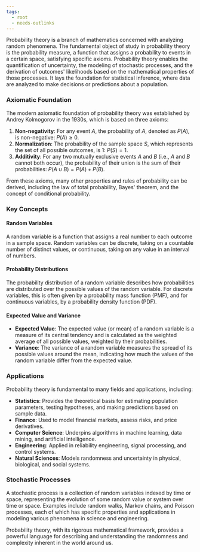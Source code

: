 ```yaml
---
tags:
  - root
  - needs-outlinks
---
```


Probability theory is a branch of mathematics concerned with analyzing random phenomena. The fundamental object of study in probability theory is the probability measure, a function that assigns a probability to events in a certain space, satisfying specific axioms. Probability theory enables the quantification of uncertainty, the modeling of stochastic processes, and the derivation of outcomes' likelihoods based on the mathematical properties of those processes. It lays the foundation for statistical inference, where data are analyzed to make decisions or predictions about a population.

### Axiomatic Foundation

The modern axiomatic foundation of probability theory was established by Andrey Kolmogorov in the 1930s, which is based on three axioms:

1. **Non-negativity**: For any event $A$, the probability of $A$, denoted as $P(A)$, is non-negative: $P(A) \geq 0$.
2. **Normalization**: The probability of the sample space $S$, which represents the set of all possible outcomes, is 1: $P(S) = 1$.
3. **Additivity**: For any two mutually exclusive events $A$ and $B$ (i.e., $A$ and $B$ cannot both occur), the probability of their union is the sum of their probabilities: $P(A \cup B) = P(A) + P(B)$.

From these axioms, many other properties and rules of probability can be derived, including the law of total probability, Bayes' theorem, and the concept of conditional probability.

### Key Concepts

#### Random Variables

A random variable is a function that assigns a real number to each outcome in a sample space. Random variables can be discrete, taking on a countable number of distinct values, or continuous, taking on any value in an interval of numbers.

#### Probability Distributions

The probability distribution of a random variable describes how probabilities are distributed over the possible values of the random variable. For discrete variables, this is often given by a probability mass function (PMF), and for continuous variables, by a probability density function (PDF).

#### Expected Value and Variance

- **Expected Value**: The expected value (or mean) of a random variable is a measure of its central tendency and is calculated as the weighted average of all possible values, weighted by their probabilities.
- **Variance**: The variance of a random variable measures the spread of its possible values around the mean, indicating how much the values of the random variable differ from the expected value.

### Applications

Probability theory is fundamental to many fields and applications, including:

- **Statistics**: Provides the theoretical basis for estimating population parameters, testing hypotheses, and making predictions based on sample data.
- **Finance**: Used to model financial markets, assess risks, and price derivatives.
- **Computer Science**: Underpins algorithms in machine learning, data mining, and artificial intelligence.
- **Engineering**: Applied in reliability engineering, signal processing, and control systems.
- **Natural Sciences**: Models randomness and uncertainty in physical, biological, and social systems.

### Stochastic Processes

A stochastic process is a collection of random variables indexed by time or space, representing the evolution of some random value or system over time or space. Examples include random walks, Markov chains, and Poisson processes, each of which has specific properties and applications in modeling various phenomena in science and engineering.

Probability theory, with its rigorous mathematical framework, provides a powerful language for describing and understanding the randomness and complexity inherent in the world around us.